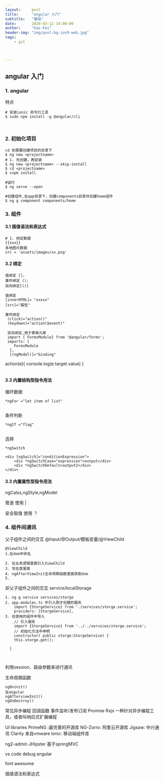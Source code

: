 ```yaml
---
layout:     post
title:      "angular 入门"
subtitle:   "基础"
date:       2020-03-12 14:00:00
author:     "Gao Fei"
header-img: "img/post-bg-ios9-web.jpg"
tags:
    - git
    


---
```


## angular 入门

### 1. angular
特点

``` 
# 安装ionic 命令行工具
$ sudo npm install -g @angular/cli



``` 
### 2. 初始化项目
```
cd 到需要创建项目的目录下
$ ng new <projectname>
# 1. 先创建，再安装
$ ng new <projectname> --skip-install
$ cd <projectname>
$ cnpm install

#运行
$ ng serve --open

#创建组件,在app目录下，创建components目录并创建home组件
$ ng g component components/home

```
### 3. 组件
#### 3.1 插值语法和表达式

```
# 1. 绑定数据
{{xxx}}
本地图片数据
src = 'assets/images/xx.png'

```

#### 3.2 绑定

```
值绑定 []，
事件绑定 ()，
双向绑定[()]

值绑定
[innerHTML]= "xxxxx"
[src]="属性"

事件绑定
 (click)="action()"
 (keydown)="action($event)"
 
 双向绑定,用于表单元素
 import { FormsModule} from '@angular/forms';
 imports: [
    FormsModule
  ],
  [(ngModel)]="binding"

```
action(e){
console.log(e.target.value)
}

```

```
#### 3.3 内置结构型指令用法
 循环数据

```
*ngFor ="let item of list"


```

 条件判断

```
*ngIf ="flag"


```

 选择

```
*ngSwitch

<div [ngSwitch]="conditionExpression">
    <div *ngSwitchCase="expression">output</div>
    <div *ngSwitchDefault>output2</div>
</div>

```

#### 3.3 内置属性型指令用法
 ngCalss,ngStyle,ngModel

管道
使用 |

安全取值
使用 ？


### 4. 组件间通讯
父子组件之间的交互
@Input/@Output/模板变量/@ViewChild

```
@ViewChild
1.在dom中命名

2. 在业务逻辑里面引入ViewChild
3. 写在类里面
4. ngAfterViewInit生命周期函数里面获取dom
5. 

```

非父子组件之间的交互
service/localStorage

```
1. ng g service services/storge
2. app.modules.ts 中引入刚才创建的服务
	import {StorgeService} from './services/storge.service';
	providers: [StorgeService],
3. 在使用的组件中导入
	// 引入服务
	import {StorgeService} from '../../services/storge.service';
	// 初始化方法中申明
	constructor( public storge:StorgeService) { 
    this.storge.get();

  }



```

利用session、路由参数来进行通讯

生命周期函数

```
ngOninit()
在angular
ngAfterviewInit()
ngOnDestroy()

```
常见异步编程
回调函数
事件监听/发布订阅
Promise
Rxjs
一种针对异步编程工具，或者叫响应式扩展编程


UI libraries
PrimeNG :最完善的开源库
NG-Zorro: 阿里云开源库
Jigsaw: 中兴通讯
Clarity 来自vmware
ionic: 移动端组件库

ng2-admin
JHipster 基于springMVC

vs code debug angular

font awesome

插值语法和表达式



